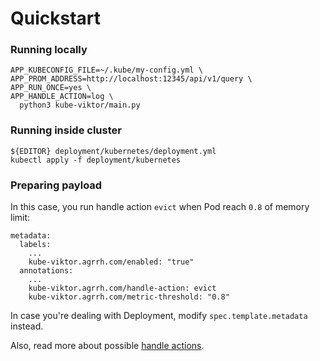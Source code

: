 # Quickstart

### Running locally

```
APP_KUBECONFIG_FILE=~/.kube/my-config.yml \
APP_PROM_ADDRESS=http://localhost:12345/api/v1/query \
APP_RUN_ONCE=yes \
APP_HANDLE_ACTION=log \
  python3 kube-viktor/main.py
```

### Running inside cluster

```
${EDITOR} deployment/kubernetes/deployment.yml
kubectl apply -f deployment/kubernetes
```

### Preparing payload

In this case, you run handle action `evict` when Pod reach `0.8` of memory limit:

```
metadata:
  labels:
    ...
    kube-viktor.agrrh.com/enabled: "true"
  annotations:
    ...
    kube-viktor.agrrh.com/handle-action: evict
    kube-viktor.agrrh.com/metric-threshold: "0.8"
```

In case you're dealing with Deployment, modify `spec.template.metadata` instead.

Also, read more about possible [handle actions](./handle-actions.md).
